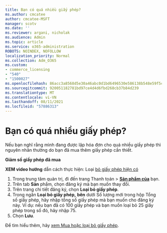 ```yaml
---
title: Bạn có quá nhiều giấy phép?
ms.author: cmcatee
author: cmcatee-MSFT
manager: scotv
ms.date: ''
ms.reviewer: argani, nicholak
ms.audience: Admin
ms.topic: article
ms.service: o365-administration
ROBOTS: NOINDEX, NOFOLLOW
localization_priority: Normal
ms.collection: Adm_O365
ms.custom:
- commerce_licensing
- "540"
- "1500027"
ms.openlocfilehash: 86acc3a8568d5e30a46abc0d1bd6496530e586138b548e59f5c212bc0006c783
ms.sourcegitcommit: 920051182781bd97ce4d4d6fbd268cb37b84d239
ms.translationtype: MT
ms.contentlocale: vi-VN
ms.lasthandoff: 08/11/2021
ms.locfileid: "57886313"
---
```

# <a name="too-many-licenses"></a>Bạn có quá nhiều giấy phép?

Nếu bạn nghĩ rằng mình đang được lập hóa đơn cho quá nhiều giấy phép thì nguyên nhân thường do bạn đã mua thêm giấy phép cần thiết.
  
**Giảm số giấy phép đã mua**

**XEM video hướng** dẫn cách thực hiện: Loại [bỏ giấy phép hiện có](https://go.microsoft.com/fwlink/p/?linkid=2154938)
  
1. Trong trung tâm quản  trị, đi đến trang Thanh toán \> **[Sản phẩm của](https://go.microsoft.com/fwlink/p/?linkid=842054)** bạn.
2. Trên tab **Sản** phẩm, chọn đăng ký mà bạn muốn thay đổi.
3. Trên trang chi tiết đăng ký, chọn **Loại bỏ giấy phép**.
4. Trong ngăn **Loại bỏ giấy phép,** **bên** dưới Số lượng mới trong hộp Tổng số giấy phép, hãy nhập tổng số giấy phép mà bạn muốn cho đăng ký này.  Ví dụ: nếu bạn đã có 100 giấy phép và bạn muốn loại bỏ 25 giấy phép trong số đó, hãy nhập 75.
5. Chọn **Lưu**.

Để tìm hiểu thêm, hãy [xem Mua hoặc loại bỏ giấy phép](https://docs.microsoft.com/microsoft-365/commerce/licenses/buy-licenses).